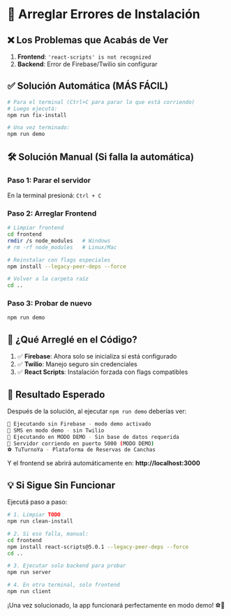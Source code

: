# 🔧 Arreglar Errores de Instalación

## ❌ **Los Problemas que Acabás de Ver**

1. **Frontend**: `'react-scripts' is not recognized` 
2. **Backend**: Error de Firebase/Twilio sin configurar

## ✅ **Solución Automática (MÁS FÁCIL)**

```bash
# Para el terminal (Ctrl+C para parar lo que está corriendo)
# Luego ejecutá:
npm run fix-install

# Una vez terminado:
npm run demo
```

## 🛠️ **Solución Manual (Si falla la automática)**

### **Paso 1: Parar el servidor**
En la terminal presioná: `Ctrl + C`

### **Paso 2: Arreglar Frontend**
```bash
# Limpiar frontend
cd frontend
rmdir /s node_modules   # Windows
# rm -rf node_modules   # Linux/Mac

# Reinstalar con flags especiales
npm install --legacy-peer-deps --force

# Volver a la carpeta raíz
cd ..
```

### **Paso 3: Probar de nuevo**
```bash
npm run demo
```

## 🎯 **¿Qué Arreglé en el Código?**

1. ✅ **Firebase**: Ahora solo se inicializa si está configurado
2. ✅ **Twilio**: Manejo seguro sin credenciales
3. ✅ **React Scripts**: Instalación forzada con flags compatibles

## 🚀 **Resultado Esperado**

Después de la solución, al ejecutar `npm run demo` deberías ver:

```bash
🎯 Ejecutando sin Firebase - modo demo activado
🎯 SMS en modo demo - sin Twilio  
🎯 Ejecutando en MODO DEMO - Sin base de datos requerida
🚀 Servidor corriendo en puerto 5000 (MODO DEMO)
⚽ TuTurnoYa - Plataforma de Reservas de Canchas
```

Y el frontend se abrirá automáticamente en: **http://localhost:3000**

## 💡 **Si Sigue Sin Funcionar**

Ejecutá paso a paso:
```bash
# 1. Limpiar TODO
npm run clean-install

# 2. Si eso falla, manual:
cd frontend
npm install react-scripts@5.0.1 --legacy-peer-deps --force
cd ..

# 3. Ejecutar solo backend para probar
npm run server

# 4. En otra terminal, solo frontend
npm run client
```

¡Una vez solucionado, la app funcionará perfectamente en modo demo! ⚽🎉
